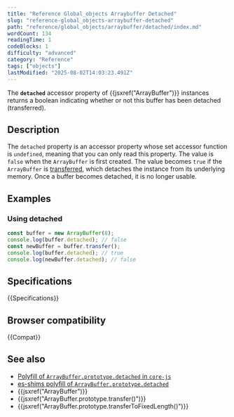 ```yaml
---
title: "Reference Global_objects Arraybuffer Detached"
slug: "reference-global_objects-arraybuffer-detached"
path: "reference/global_objects/arraybuffer/detached/index.md"
wordCount: 134
readingTime: 1
codeBlocks: 1
difficulty: "advanced"
category: "Reference"
tags: ["objects"]
lastModified: "2025-08-02T14:03:23.491Z"
---
```



The **`detached`** accessor property of {{jsxref("ArrayBuffer")}} instances returns a boolean indicating whether or not this buffer has been detached (transferred).

## Description

The `detached` property is an accessor property whose set accessor function is `undefined`, meaning that you can only read this property. The value is `false` when the `ArrayBuffer` is first created. The value becomes `true` if the `ArrayBuffer` is [transferred](/en-US/docs/Web/JavaScript/Reference/Global_Objects/ArrayBuffer#transferring_arraybuffers), which detaches the instance from its underlying memory. Once a buffer becomes detached, it is no longer usable.

## Examples

### Using detached

```js
const buffer = new ArrayBuffer(8);
console.log(buffer.detached); // false
const newBuffer = buffer.transfer();
console.log(buffer.detached); // true
console.log(newBuffer.detached); // false
```

## Specifications

{{Specifications}}

## Browser compatibility

{{Compat}}

## See also

- [Polyfill of `ArrayBuffer.prototype.detached` in `core-js`](https://github.com/zloirock/core-js#arraybufferprototypetransfer-and-friends)
- [es-shims polyfill of `ArrayBuffer.prototype.detached`](https://www.npmjs.com/package/arraybuffer.prototype.detached)
- {{jsxref("ArrayBuffer")}}
- {{jsxref("ArrayBuffer.prototype.transfer()")}}
- {{jsxref("ArrayBuffer.prototype.transferToFixedLength()")}}
